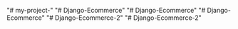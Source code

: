 "# my-project-" 
"# Django-Ecommerce" 
"# Django-Ecommerce" 
"# Django-Ecommerce" 
"# Django-Ecommerce-2" 
"# Django-Ecommerce-2" 
